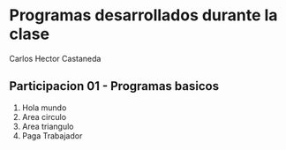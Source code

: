 # Programas desarrollados durante la clase

Carlos Hector Castaneda

## Participacion 01 - Programas basicos
1. Hola mundo
2. Area circulo
3. Area triangulo
4. Paga Trabajador

